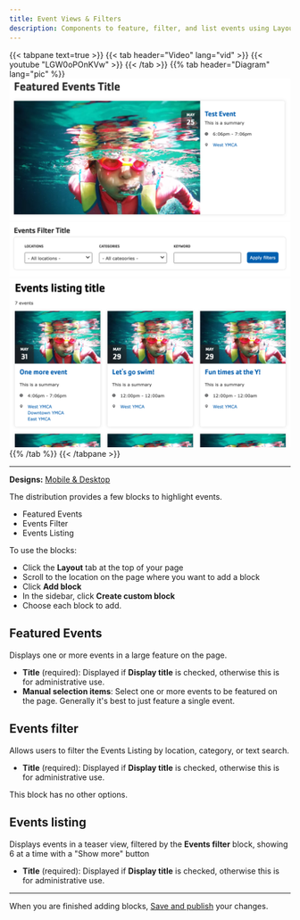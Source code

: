 ```yaml
---
title: Event Views & Filters
description: Components to feature, filter, and list events using Layout Builder.
---
```


{{< tabpane text=true >}}
{{< tab header="Video" lang="vid" >}}
{{< youtube "LGW0oPOnKVw" >}}
{{< /tab >}}
{{% tab header="Diagram" lang="pic" %}}
![A screenshot showing the Featured events block.](event-views--featured.png)
![A screenshot showing the Events filter block.](event-views--filter.png)
![A screenshot showing the Events listing block.](event-views--listing.png)
{{% /tab %}}
{{< /tabpane >}}

-----

**Designs:** [Mobile & Desktop](<../../../../../../assets/img/designs/lb-ui-kit/Event List.jpg>)

The distribution provides a few blocks to highlight events. 

- Featured Events
- Events Filter
- Events Listing

To use the blocks:

- Click the **Layout** tab at the top of your page
- Scroll to the location on the page where you want to add a block
- Click **Add block**
- In the sidebar, click **Create custom block**
- Choose each block to add.

## Featured Events

Displays one or more events in a large feature on the page.

- **Title** (required): Displayed if **Display title** is checked, otherwise this is for administrative use.
- **Manual selection items**: Select one or more events to be featured on the page. Generally it's best to just feature a single event.

## Events filter

Allows users to filter the Events Listing by location, category, or text search.

- **Title** (required): Displayed if **Display title** is checked, otherwise this is for administrative use.

This block has no other options.

## Events listing

Displays events in a teaser view, filtered by the **Events filter** block, showing 6 at a time with a "Show more" button

- **Title** (required): Displayed if **Display title** is checked, otherwise this is for administrative use.

---

When you are finished adding blocks, [Save and publish](../#saving-and-publishing) your changes.